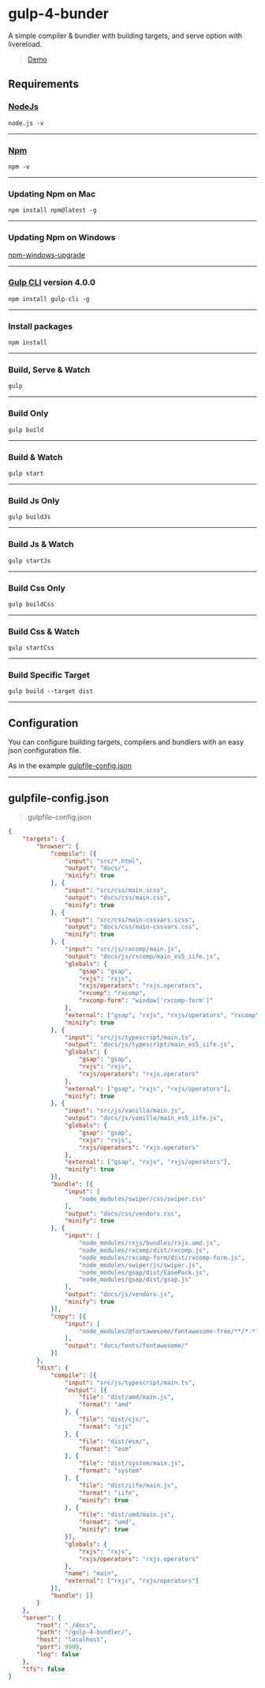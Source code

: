 # gulp-4-bunder

A simple compiler & bundler with building targets, and serve option with livereload.  

> [Demo](https://actarian.github.io/gulp-4-bundler/)

## Requirements

### [NodeJs](https://nodejs.org/it/)
```
node.js -v
```
___

### [Npm](https://www.npmjs.com/)
```
npm -v
```
___
### Updating Npm on Mac
```
npm install npm@latest -g
```
___
### Updating Npm on Windows
[npm-windows-upgrade](https://www.npmjs.com/package/npm-windows-upgrade) 
___

### [Gulp CLI](https://github.com/angular/angular-cli) version 4.0.0
```
npm install gulp-cli -g
```
___

### Install packages
```
npm install
```
___

### Build, Serve & Watch 
```
gulp
```

___

### Build Only
```
gulp build
```
___

### Build & Watch 
```
gulp start
```
___

### Build Js Only
```
gulp buildJs
```
___

### Build Js & Watch 
```
gulp startJs
```
___

### Build Css Only
```
gulp buildCss
```
___

### Build Css & Watch 
```
gulp startCss
```
___

### Build Specific Target
```
gulp build --target dist
```
___

## Configuration

You can configure building targets, compilers and bundlers with an easy json configuration file.  

As in the example [gulpfile-config.json](https://github.com/actarian/gulp-4-bundler/blob/master/gulpfile-config.json)

___

## gulpfile-config.json

> gulpfile-config.json

```json
{
	"targets": {
		"browser": {
			"compile": [{
				"input": "src/*.html",
				"output": "docs/",
				"minify": true
			}, {
				"input": "src/css/main.scss",
				"output": "docs/css/main.css",
				"minify": true
			}, {
				"input": "src/css/main-cssvars.scss",
				"output": "docs/css/main-cssvars.css",
				"minify": true
			}, {
				"input": "src/js/rxcomp/main.js",
				"output": "docs/js/rxcomp/main_es5_iife.js",
				"globals": {
					"gsap": "gsap",
					"rxjs": "rxjs",
					"rxjs/operators": "rxjs.operators",
					"rxcomp": "rxcomp",
					"rxcomp-form": "window['rxcomp-form']"
				},
				"external": ["gsap", "rxjs", "rxjs/operators", "rxcomp", "rxcomp-form"],
				"minify": true
			}, {
				"input": "src/js/typescript/main.ts",
				"output": "docs/js/typescript/main_es5_iife.js",
				"globals": {
					"gsap": "gsap",
					"rxjs": "rxjs",
					"rxjs/operators": "rxjs.operators"
				},
				"external": ["gsap", "rxjs", "rxjs/operators"],
				"minify": true
			}, {
				"input": "src/js/vanilla/main.js",
				"output": "docs/js/vanilla/main_es5_iife.js",
				"globals": {
					"gsap": "gsap",
					"rxjs": "rxjs",
					"rxjs/operators": "rxjs.operators"
				},
				"external": ["gsap", "rxjs", "rxjs/operators"],
				"minify": true
			}],
			"bundle": [{
				"input": [
					"node_modules/swiper/css/swiper.css"
				],
				"output": "docs/css/vendors.css",
				"minify": true
			}, {
				"input": [
					"node_modules/rxjs/bundles/rxjs.umd.js",
					"node_modules/rxcomp/dist/rxcomp.js",
					"node_modules/rxcomp-form/dist/rxcomp-form.js",
					"node_modules/swiper/js/swiper.js",
					"node_modules/gsap/dist/EasePack.js",
					"node_modules/gsap/dist/gsap.js"
				],
				"output": "docs/js/vendors.js",
				"minify": true
			}],
			"copy": [{
				"input": [
					"node_modules/@fortawesome/fontawesome-free/**/*.*"
				],
				"output": "docs/fonts/fontawesome/"
			}]
		},
		"dist": {
			"compile": [{
				"input": "src/js/typescript/main.ts",
				"output": [{
					"file": "dist/amd/main.js",
					"format": "amd"
				}, {
					"file": "dist/cjs/",
					"format": "cjs"
				}, {
					"file": "dist/esm/",
					"format": "esm"
				}, {
					"file": "dist/system/main.js",
					"format": "system"
				}, {
					"file": "dist/iife/main.js",
					"format": "iife",
					"minify": true
				}, {
					"file": "dist/umd/main.js",
					"format": "umd",
					"minify": true
				}],
				"globals": {
					"rxjs": "rxjs",
					"rxjs/operators": "rxjs.operators"
				},
				"name": "main",
				"external": ["rxjs", "rxjs/operators"]
			}],
			"bundle": []
		}
	},
	"server": {
		"root": "./docs",
		"path": "/gulp-4-bundler/",
		"host": "localhost",
		"port": 9999,
		"log": false
	},
	"tfs": false
}
```
